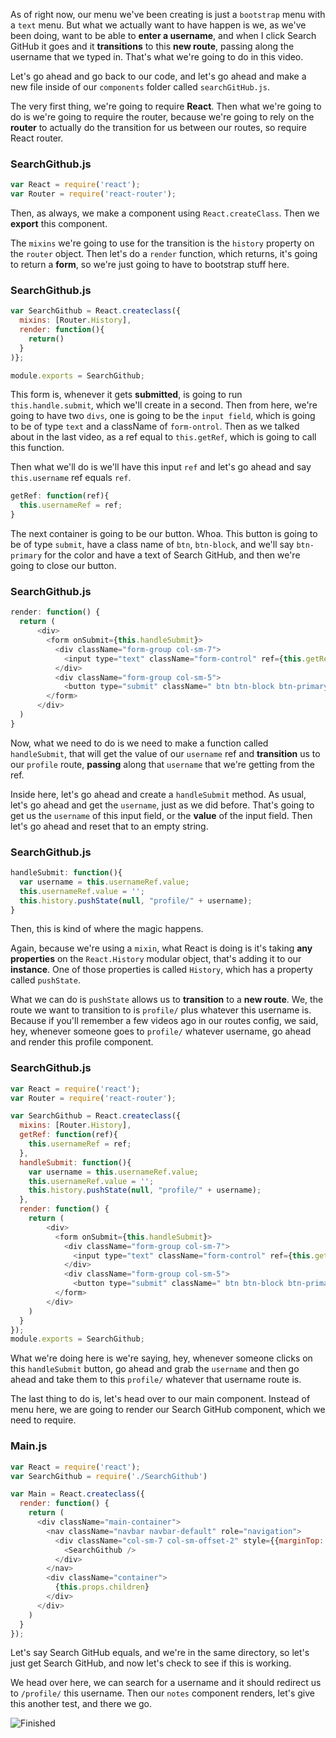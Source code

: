 As of right now, our menu we've been creating is just a `bootstrap` menu with a `text` menu. But what we actually want to have happen is we, as we've been doing, want to be able to **enter a username**, and when I click Search GitHub it goes and it **transitions** to this **new route**, passing along the username that we typed in. That's what we're going to do in this video.

Let's go ahead and go back to our code, and let's go ahead and make a new file inside of our `components` folder called `searchGitHub.js`.

The very first thing, we're going to require **React**. Then what we're going to do is we're going to require the router, because we're going to rely on the **router** to actually do the transition for us between our routes, so require React router.

### SearchGithub.js
```javascript
var React = require('react');
var Router = require('react-router');
```

Then, as always, we make a component using `React.createClass`. Then we **export** this component.

The `mixins` we're going to use for the transition is the `history` property on the `router` object. Then let's do a `render` function, which returns, it's going to return a **form**, so we're just going to have to bootstrap stuff here.

### SearchGithub.js
``` javascript
var SearchGithub = React.createclass({
  mixins: [Router.History],
  render: function(){
    return()
  }
)};

module.exports = SearchGithub;
```

This form is, whenever it gets **submitted**, is going to run `this.handle.submit`, which we'll create in a second. Then from here, we're going to have two `divs`, one is going to be the `input field`, which is going to be of type `text` and a className of `form-ontrol`. Then as we talked about in the last video, as a ref equal to `this.getRef`, which is going to call this function.

Then what we'll do is we'll have this input `ref` and let's go ahead and say `this.username` ref equals `ref`.

``` javascript
getRef: function(ref){
  this.usernameRef = ref;
}
```

The next container is going to be our button. Whoa. This button is going to be of type `submit`, have a class name of `btn`, `btn-block`, and we'll say `btn-primary` for the color and have a text of Search GitHub, and then we're going to close our button.

### SearchGithub.js
``` javascript
render: function() {
  return (
      <div>
        <form onSubmit={this.handleSubmit}>
          <div className="form-group col-sm-7">
            <input type="text" className="form-control" ref={this.getRef} />
          </div>
          <div className="form-group col-sm-5">
            <button type="submit" className=" btn btn-block btn-primary"> Search GitHub</button>
        </form>
      </div>
  )
}
```

Now, what we need to do is we need to make a function called `handleSubmit`, that will get the value of our `username` ref and **transition** us to our `profile` route, **passing** along that `username` that we're getting from the ref.

Inside here, let's go ahead and create a `handleSubmit` method. As usual, let's go ahead and get the `username`, just as we did before. That's going to get us the `username` of this input field, or the **value** of the input field. Then let's go ahead and reset that to an empty string.

### SearchGithub.js
``` javascript
handleSubmit: function(){
  var username = this.usernameRef.value;
  this.usernameRef.value = '';
  this.history.pushState(null, "profile/" + username);
}
```

Then, this is kind of where the magic happens.

Again, because we're using a `mixin`, what React is doing is it's taking **any properties** on the `React.History` modular object, that's adding it to our **instance**. One of those properties is called `History`, which has a property called `pushState`.

What we can do is `pushState` allows us to **transition** to a **new route**. We, the route we want to transition to is `profile/` plus whatever this username is. Because if you'll remember a few videos ago in our routes config, we said, hey, whenever someone goes to `profile/` whatever username, go ahead and render this profile component.

### SearchGithub.js
``` javascript
var React = require('react');
var Router = require('react-router');

var SearchGithub = React.createclass({
  mixins: [Router.History],
  getRef: function(ref){
    this.usernameRef = ref;
  },
  handleSubmit: function(){
    var username = this.usernameRef.value;
    this.usernameRef.value = '';
    this.history.pushState(null, "profile/" + username);
  },
  render: function() {
    return (
        <div>
          <form onSubmit={this.handleSubmit}>
            <div className="form-group col-sm-7">
              <input type="text" className="form-control" ref={this.getRef} />
            </div>
            <div className="form-group col-sm-5">
              <button type="submit" className=" btn btn-block btn-primary"> Search GitHub</button>
          </form>
        </div>
    )
  }
});
module.exports = SearchGithub;
```

What we're doing here is we're saying, hey, whenever someone clicks on this `handleSubmit` button, go ahead and grab the `username` and then go ahead and take them to this `profile/` whatever that username route is.

The last thing to do is, let's head over to our main component. Instead of menu here, we are going to render our Search GitHub component, which we need to require.

### Main.js
``` javascript
var React = require('react');
var SearchGithub = require('./SearchGithub')

var Main = React.createclass({
  render: function() {
    return (
      <div className="main-container">
        <nav className="navbar navbar-default" role="navigation">
          <div className="col-sm-7 col-sm-offset-2" style={{marginTop: 15}}>
            <SearchGithub />
          </div>
        </nav>
        <div className="container">
          {this.props.children}
        </div>
      </div>
    )
  }
});
```

Let's say Search GitHub equals, and we're in the same directory, so let's just get Search GitHub, and now let's check to see if this is working.

We head over here, we can search for a username and it should redirect us to `/profile/` this username. Then our `notes` component renders, let's give this another test, and there we go.

![Finished](https://d2eip9sf3oo6c2.cloudfront.net/asciicasts/github-notetaker-egghead/08-finished.png)
